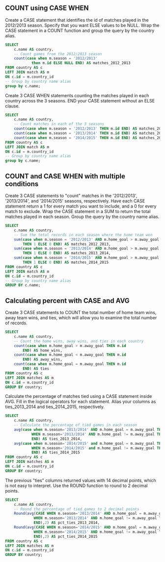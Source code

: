 ## COUNT using CASE WHEN

Create a CASE statement that identifies the id of matches played in the 2012/2013 season. Specify that you want ELSE values to be NULL.
Wrap the CASE statement in a COUNT function and group the query by the country alias.

```sql
SELECT 
	c.name AS country,
    -- Count games from the 2012/2013 season
	count(case when m.season = '2012/2013' 
        	then m.id ELSE NULL END) AS matches_2012_2013
FROM country AS c
LEFT JOIN match AS m
ON c.id = m.country_id
-- Group by country name alias
group by c.name;
```

Create 3 CASE WHEN statements counting the matches played in each country across the 3 seasons.
END your CASE statement without an ELSE clause.

```sql
SELECT 
	c.name AS country,
    -- Count matches in each of the 3 seasons
	count(case when m.season = '2012/2013' THEN m.id END) AS matches_2012_2013,
	count(case when m.season = '2013/2014' THEN m.id END) AS matches_2013_2014,
	count(case when m.season = '2014/2015' THEN m.id END) AS matches_2014_2015
FROM country AS c
LEFT JOIN match AS m
ON c.id = m.country_id
-- Group by country name alias
group by c.name;

```

## COUNT and CASE WHEN with multiple conditions

Create 3 CASE statements to "count" matches in the '2012/2013', '2013/2014', and '2014/2015' seasons, respectively.
Have each CASE statement return a 1 for every match you want to include, and a 0 for every match to exclude.
Wrap the CASE statement in a SUM to return the total matches played in each season.
Group the query by the country name alias.

```sql
SELECT 
	c.name AS country,
    -- Sum the total records in each season where the home team won
	sum(case when m.season = '2012/2013' AND m.home_goal > m.away_goal 
        THEN 1 ELSE 0 END) AS matches_2012_2013,
 	sum(case when m.season = '2013/2014' AND m.home_goal > m.away_goal
        THEN 1 ELSE 0 END) AS matches_2013_2014,
	sum(case when m.season = '2014/2015' AND m.home_goal > m.away_goal
        THEN 1 ELSE 0 END) AS matches_2014_2015
FROM country AS c
LEFT JOIN match AS m
ON c.id = m.country_id
-- Group by country name alias
GROUP BY c.name;
```

## Calculating percent with CASE and AVG

Create 3 CASE statements to COUNT the total number of home team wins, away team wins, and ties, which will allow you to examine the total number of records.

```sql
SELECT 
    c.name AS country,
    -- Count the home wins, away wins, and ties in each country
	count(case when m.home_goal > m.away_goal THEN m.id 
        END) AS home_wins,
	count(case when m.home_goal < m.away_goal THEN m.id 
        END) AS away_wins,
	count(case when m.home_goal = m.away_goal THEN m.id 
        END) AS ties
FROM country AS c
LEFT JOIN matches AS m
ON c.id = m.country_id
GROUP BY country;
```

Calculate the percentage of matches tied using a CASE statement inside AVG.
Fill in the logical operators for each statement. Alias your columns as ties_2013_2014 and ties_2014_2015, respectively.

```sql
SELECT 
	c.name AS country,
    -- Calculate the percentage of tied games in each season
	avg(case when m.season='2013/2014' AND m.home_goal = m.away_goal THEN 1
			WHEN m.season='2013/2014' AND m.home_goal != m.away_goal THEN 0
			END) AS ties_2013_2014,
	avg(case when m.season='2014/2015' and m.home_goal = m.away_goal THEN 1
			WHEN m.season='2014/2015' and m.home_goal != m.away_goal THEN 0
			END) AS ties_2014_2015
FROM country AS c
LEFT JOIN matches AS m
ON c.id = m.country_id
GROUP BY country;
```

The previous "ties" columns returned values with 14 decimal points, which is not easy to interpret. Use the ROUND function to round to 2 decimal points.

```sql
SELECT 
	c.name AS country,
    -- Round the percentage of tied games to 2 decimal points
	Round(avg(CASE WHEN m.season='2013/2014' AND m.home_goal = m.away_goal THEN 1
			 WHEN m.season='2013/2014' AND m.home_goal != m.away_goal THEN 0
			 END),2) AS pct_ties_2013_2014,
	Round(avg(CASE WHEN m.season='2014/2015' AND m.home_goal = m.away_goal THEN 1
			 WHEN m.season='2014/2015' AND m.home_goal != m.away_goal THEN 0
			 END),2) AS pct_ties_2014_2015
FROM country AS c
LEFT JOIN matches AS m
ON c.id = m.country_id
GROUP BY country;
```


